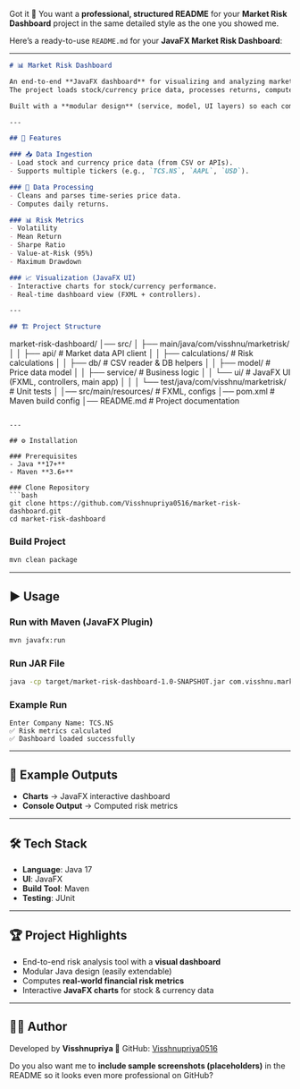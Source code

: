 Got it 🚀 You want a **professional, structured README** for your **Market Risk Dashboard** project in the same detailed style as the one you showed me.

Here’s a ready-to-use `README.md` for your **JavaFX Market Risk Dashboard**:

---

```markdown
# 📊 Market Risk Dashboard  

An end-to-end **JavaFX dashboard** for visualizing and analyzing market risk.  
The project loads stock/currency price data, processes returns, computes risk metrics, and visualizes insights in an interactive dashboard.  

Built with a **modular design** (service, model, UI layers) so each component can be extended or reused independently.  

---

## 🚀 Features  

### 📥 Data Ingestion  
- Load stock and currency price data (from CSV or APIs).  
- Supports multiple tickers (e.g., `TCS.NS`, `AAPL`, `USD`).  

### 🧹 Data Processing  
- Cleans and parses time-series price data.  
- Computes daily returns.  

### 📊 Risk Metrics  
- Volatility  
- Mean Return  
- Sharpe Ratio  
- Value-at-Risk (95%)  
- Maximum Drawdown  

### 📈 Visualization (JavaFX UI)  
- Interactive charts for stock/currency performance.  
- Real-time dashboard view (FXML + controllers).  

---

## 🏗️ Project Structure  

```

market-risk-dashboard/
│── src/
│   ├── main/java/com/visshnu/marketrisk/
│   │   ├── api/                # Market data API client
│   │   ├── calculations/       # Risk calculations
│   │   ├── db/                 # CSV reader & DB helpers
│   │   ├── model/              # Price data model
│   │   ├── service/            # Business logic
│   │   └── ui/                 # JavaFX UI (FXML, controllers, main app)
│   │
│   └── test/java/com/visshnu/marketrisk/ # Unit tests
│
│── src/main/resources/         # FXML, configs
│── pom.xml                     # Maven build config
│── README.md                   # Project documentation

````

---

## ⚙️ Installation  

### Prerequisites  
- Java **17+**  
- Maven **3.6+**  

### Clone Repository  
```bash
git clone https://github.com/Visshnupriya0516/market-risk-dashboard.git
cd market-risk-dashboard
````

### Build Project

```bash
mvn clean package
```

---

## ▶️ Usage

### Run with Maven (JavaFX Plugin)

```bash
mvn javafx:run
```

### Run JAR File

```bash
java -cp target/market-risk-dashboard-1.0-SNAPSHOT.jar com.visshnu.marketrisk.Main
```

### Example Run

```
Enter Company Name: TCS.NS
✅ Risk metrics calculated
✅ Dashboard loaded successfully
```

---

## 📂 Example Outputs

* **Charts** → JavaFX interactive dashboard
* **Console Output** → Computed risk metrics

---

## 🛠️ Tech Stack

* **Language**: Java 17
* **UI**: JavaFX
* **Build Tool**: Maven
* **Testing**: JUnit

---

## 🏆 Project Highlights

* End-to-end risk analysis tool with a **visual dashboard**
* Modular Java design (easily extendable)
* Computes **real-world financial risk metrics**
* Interactive **JavaFX charts** for stock & currency data

---

## 👩‍💻 Author

Developed by **Visshnupriya 🚀**
GitHub: [Visshnupriya0516](https://github.com/Visshnupriya0516)



Do you also want me to **include sample screenshots (placeholders)** in the README so it looks even more professional on GitHub?
